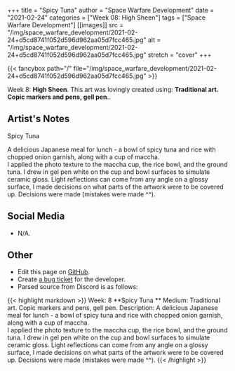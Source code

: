 +++
title =       "Spicy Tuna"
author =      "Space Warfare Development"
date =        "2021-02-24"
categories =  ["Week 08: High Sheen"]
tags =        ["Space Warfare Development"]
[[images]]
                      src = "/img/space_warfare_development/2021-02-24+d5cd8741f052d596d962aa05d7fcc465.jpg"
                      alt = "/img/space_warfare_development/2021-02-24+d5cd8741f052d596d962aa05d7fcc465.jpg"
                      stretch = "cover"
+++


{{< fancybox path="/" file="/img/space_warfare_development/2021-02-24+d5cd8741f052d596d962aa05d7fcc465.jpg" >}}


Week 8: **High Sheen**. This art was lovingly created using: **Traditional art.  Copic markers and pens, gell pen.**.

## Artist's Notes

Spicy Tuna  

A delicious Japanese meal for lunch - a bowl of spicy tuna and rice with chopped onion garnish, along with a cup of maccha.  
I applied the photo texture to the maccha cup, the rice bowl, and the ground tuna.  I drew in gel pen white on the cup and bowl surfaces to simulate ceramic gloss.  Light reflections can come from any angle on a glossy surface, I made decisions on what parts of the artwork were to be covered up.  Decisions were made (mistakes were made ^^).

## Social Media

- N/A.

## Other

- Edit this page on [GitHub](https://github.com/teaminkling/web-refresh/edit/main/blog/content/blog/space-warfare-development-week-8-6a17.md).
- Create [a bug ticket](https://github.com/teaminkling/web-refresh/issues/new?assignees=&labels=bug&template=problem-report.md&title=) for the developer.
- Parsed source from Discord is as follows:

{{< highlight markdown >}}
Week: 8
**Spicy Tuna  **
Medium:  Traditional art.  Copic markers and pens, gell pen.
Description:  A delicious Japanese meal for lunch - a bowl of spicy tuna and rice with chopped onion garnish, along with a cup of maccha.  
I applied the photo texture to the maccha cup, the rice bowl, and the ground tuna.  I drew in gel pen white on the cup and bowl surfaces to simulate ceramic gloss.  Light reflections can come from any angle on a glossy surface, I made decisions on what parts of the artwork were to be covered up.  Decisions were made (mistakes were made ^^).
{{< /highlight >}}